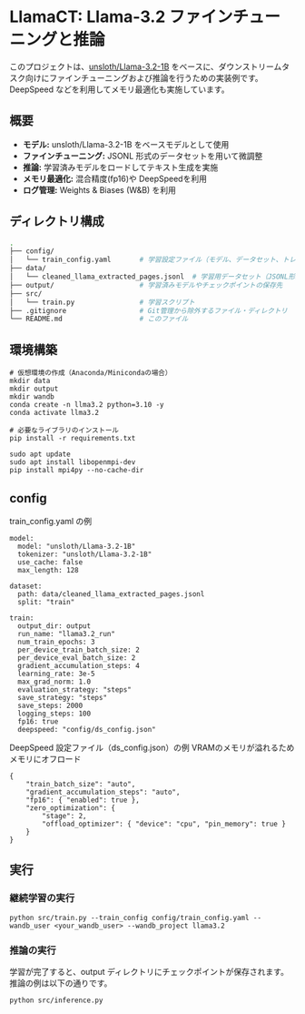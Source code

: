# LlamaCT: Llama-3.2 ファインチューニングと推論

このプロジェクトは、[unsloth/Llama-3.2-1B](https://huggingface.co/unsloth/Llama-3.2-1B) をベースに、ダウンストリームタスク向けにファインチューニングおよび推論を行うための実装例です。DeepSpeed などを利用してメモリ最適化も実施しています。

## 概要

- **モデル:** unsloth/Llama-3.2-1B をベースモデルとして使用
- **ファインチューニング:** JSONL 形式のデータセットを用いて微調整
- **推論:** 学習済みモデルをロードしてテキスト生成を実施
- **メモリ最適化:** 混合精度(fp16)や DeepSpeedを利用
- **ログ管理:** Weights & Biases (W&B) を利用

## ディレクトリ構成

```bash
.
├── config/
│   └── train_config.yaml       # 学習設定ファイル（モデル、データセット、トレーニングパラメータなど）
├── data/
│   └── cleaned_llama_extracted_pages.jsonl  # 学習用データセット（JSONL形式）
├── output/                     # 学習済みモデルやチェックポイントの保存先
├── src/
│   └── train.py                # 学習スクリプト
├── .gitignore                  # Git管理から除外するファイル・ディレクトリ
└── README.md                   # このファイル
```

## 環境構築

```
# 仮想環境の作成（Anaconda/Minicondaの場合）
mkdir data
mkdir output
mkdir wandb
conda create -n llma3.2 python=3.10 -y
conda activate llma3.2

# 必要なライブラリのインストール
pip install -r requirements.txt

sudo apt update
sudo apt install libopenmpi-dev
pip install mpi4py --no-cache-dir
```

## config 
train_config.yaml の例
```
model:
  model: "unsloth/Llama-3.2-1B"
  tokenizer: "unsloth/Llama-3.2-1B"
  use_cache: false
  max_length: 128

dataset:
  path: data/cleaned_llama_extracted_pages.jsonl
  split: "train"

train:
  output_dir: output
  run_name: "llama3.2_run"
  num_train_epochs: 3
  per_device_train_batch_size: 2
  per_device_eval_batch_size: 2
  gradient_accumulation_steps: 4
  learning_rate: 3e-5
  max_grad_norm: 1.0 
  evaluation_strategy: "steps"
  save_strategy: "steps"
  save_steps: 2000
  logging_steps: 100
  fp16: true
  deepspeed: "config/ds_config.json"
```
DeepSpeed 設定ファイル（ds_config.json）の例
VRAMのメモリが溢れるためメモリにオフロード
```
{
    "train_batch_size": "auto",
    "gradient_accumulation_steps": "auto",
    "fp16": { "enabled": true },
    "zero_optimization": {
        "stage": 2,
        "offload_optimizer": { "device": "cpu", "pin_memory": true }
    }
}

```

## 実行
### 継続学習の実行
```
python src/train.py --train_config config/train_config.yaml --wandb_user <your_wandb_user> --wandb_project llama3.2
```

### 推論の実行
学習が完了すると、output ディレクトリにチェックポイントが保存されます。推論の例は以下の通りです。
```
python src/inference.py
```


